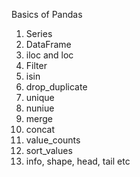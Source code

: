 Basics of Pandas
1. Series
2. DataFrame
3. iloc and loc
4. Filter
5. isin
6. drop_duplicate
7. unique
8. nuniue
9. merge
10. concat
11. value_counts
12. sort_values
13. info, shape, head, tail etc
